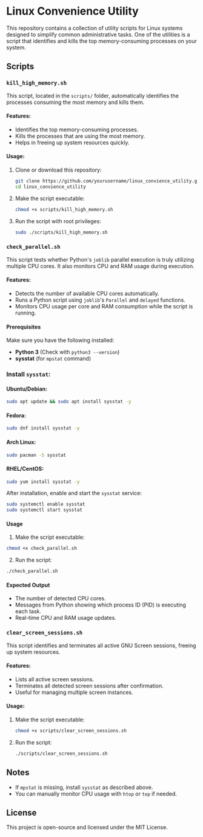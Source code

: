 # Linux Convenience Utility

This repository contains a collection of utility scripts for Linux systems designed to simplify common administrative tasks. One of the utilities is a script that identifies and kills the top memory-consuming processes on your system.

## Scripts

### `kill_high_memory.sh`

This script, located in the `scripts/` folder, automatically identifies the processes consuming the most memory and kills them.

#### Features:
- Identifies the top memory-consuming processes.
- Kills the processes that are using the most memory.
- Helps in freeing up system resources quickly.

#### Usage:
1. Clone or download this repository:
   ```bash
   git clone https://github.com/yourusername/linux_convience_utility.git
   cd linux_convience_utility
   ```

2. Make the script executable:
   ```bash
   chmod +x scripts/kill_high_memory.sh
   ```

3. Run the script with root privileges:
   ```bash
   sudo ./scripts/kill_high_memory.sh
   ```

### `check_parallel.sh`

This script tests whether Python's `joblib` parallel execution is truly utilizing multiple CPU cores. It also monitors CPU and RAM usage during execution.

#### Features:
- Detects the number of available CPU cores automatically.
- Runs a Python script using `joblib`'s `Parallel` and `delayed` functions.
- Monitors CPU usage per core and RAM consumption while the script is running.

#### Prerequisites
Make sure you have the following installed:

- **Python 3** (Check with `python3 --version`)
- **sysstat** (for `mpstat` command)

### Install `sysstat`:
#### Ubuntu/Debian:
```bash
sudo apt update && sudo apt install sysstat -y
```
#### Fedora:
```bash
sudo dnf install sysstat -y
```
#### Arch Linux:
```bash
sudo pacman -S sysstat
```
#### RHEL/CentOS:
```bash
sudo yum install sysstat -y
```

After installation, enable and start the `sysstat` service:
```bash
sudo systemctl enable sysstat
sudo systemctl start sysstat
```

#### Usage
1. Make the script executable:
```bash
chmod +x check_parallel.sh
```

2. Run the script:
```bash
./check_parallel.sh
```

#### Expected Output
- The number of detected CPU cores.
- Messages from Python showing which process ID (PID) is executing each task.
- Real-time CPU and RAM usage updates.

### `clear_screen_sessions.sh`

This script identifies and terminates all active GNU Screen sessions, freeing up system resources.

#### Features:
- Lists all active screen sessions.
- Terminates all detected screen sessions after confirmation.
- Useful for managing multiple screen instances.

#### Usage:
1. Make the script executable:
   ```bash
   chmod +x scripts/clear_screen_sessions.sh
   ```

2. Run the script:
   ```bash
   ./scripts/clear_screen_sessions.sh
   ```

## Notes
- If `mpstat` is missing, install `sysstat` as described above.
- You can manually monitor CPU usage with `htop` or `top` if needed.

## License
This project is open-source and licensed under the MIT License.

